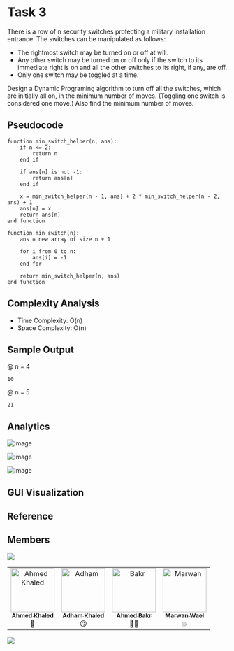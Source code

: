 # Task 3
There is a row of n security switches protecting a military installation entrance. The switches can be manipulated as
follows:
<br>
-   The rightmost switch may be turned on or off at will.
-   Any other switch may be turned on or off only if the switch to its immediate right is on and all the other
    switches to its right, if any, are off.
- Only one switch may be toggled at a time.

Design a Dynamic Programing algorithm to turn off all the switches, which are initially all on, in the minimum number of
moves. (Toggling one switch is considered one move.) Also find the minimum number of moves.

## Pseudocode

``` vbnet
function min_switch_helper(n, ans):
    if n <= 2:
        return n
    end if

    if ans[n] is not -1:
        return ans[n]
    end if

    x = min_switch_helper(n - 1, ans) + 2 * min_switch_helper(n - 2, ans) + 1
    ans[n] = x
    return ans[n]
end function

function min_switch(n):
    ans = new array of size n + 1

    for i from 0 to n:
        ans[i] = -1
    end for

    return min_switch_helper(n, ans)
end function
```
## Complexity Analysis
- Time Complexity: O(n)
- Space Complexity: O(n)

## Sample Output
@ n = 4
```agsl
10
```
@ n = 5
```agsl
21
```

## Analytics
![image](https://github.com/AhmedBakrXI/Design-and-Analysis-of-Algorithm-Project/assets/114930002/fdfb7405-f334-44a3-8bf5-c7e198a54972)

![image](https://github.com/AhmedBakrXI/Design-and-Analysis-of-Algorithm-Project/assets/114930002/16f7f474-bf92-4044-b3ca-47c3bbda89e7)

![image](https://github.com/AhmedBakrXI/Design-and-Analysis-of-Algorithm-Project/assets/114930002/b19460e5-1202-446b-ba05-3f1ff33fccf1)


## GUI Visualization

## Reference

## Members

<img src="https://user-images.githubusercontent.com/74038190/212284100-561aa473-3905-4a80-b561-0d28506553ee.gif">
<table align="center">
  <tbody>
    <tr>
      <td align="center" valign="top" width="25%"><a href="https://github.com/Ahmed-Khaled-Abdelmaksod"><img src="https://github.com/Ahmed-Khaled-Abdelmaksod.png" width="100px;" alt="Ahmed Khaled"/><br /><sub><b>Ahmed Khaled</b></sub></a><br />🤨</td>
       <td align="center" valign="top" width="25%"><a href="https://github.com/adhamkhaled312"><img src="https://github.com/adhamkhaled312.png" width="100px;" alt="Adham"/><br /><sub><b>Adham Khaled</b></sub></a><br />😏</td>
      <td align="center" valign="top" width="25%"><a href="https://github.com/AhmedBakrXI"><img src="https://github.com/AhmedBakrXI.png" width="100px;" alt="Bakr"/><br /><sub><b>Ahmed Bakr</b></sub></a><br />👨‍💻</td>
      <td align="center" valign="top" width="25%"><a href="https://github.com/waelmarwan7"><img src="https://github.com/waelmarwan7.png" width="100px;" alt="Marwan"/><br /><sub><b>Marwan Wael</b></sub></a><br />💥</td>
    </tr>
  </tbody>
</table>
<img src="https://user-images.githubusercontent.com/74038190/212284100-561aa473-3905-4a80-b561-0d28506553ee.gif">
